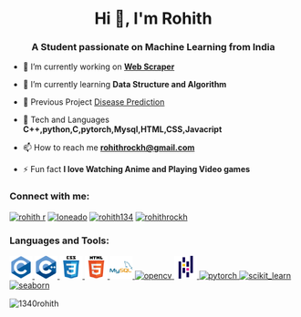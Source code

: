 <h1 align="center">Hi 👋, I'm Rohith</h1>
<h3 align="center">A Student passionate on Machine Learning from India</h3>

- 🔭 I’m currently working on [**Web Scraper**](https://github.com/1340Rohith/Nvidia-gpu-websraping-from-flipkart)

- 🌱 I’m currently learning **Data Structure and Algorithm**

- 🔭 Previous Project [Disease Prediction](https://github.com/1340Rohith/Disease-Prediction-)

- 🌱 Tech and Languages **C++,python,C,pytorch,Mysql,HTML,CSS,Javacript**

- 📫 How to reach me **rohithrockh@gmail.com**

- ⚡ Fun fact **I love Watching Anime and Playing Video games**

<h3 align="left">Connect with me:</h3>
<p align="left">
<a href="https://linkedin.com/in/rohith r" target="blank"><img align="center" src="https://raw.githubusercontent.com/rahuldkjain/github-profile-readme-generator/master/src/images/icons/Social/linked-in-alt.svg" alt="rohith r" height="30" width="40" /></a>
<a href="https://kaggle.com/loneado" target="blank"><img align="center" src="https://raw.githubusercontent.com/rahuldkjain/github-profile-readme-generator/master/src/images/icons/Social/kaggle.svg" alt="loneado" height="30" width="40" /></a>
<a href="https://www.codechef.com/users/rohith134" target="blank"><img align="center" src="https://cdn.jsdelivr.net/npm/simple-icons@3.1.0/icons/codechef.svg" alt="rohith134" height="30" width="40" /></a>
<a href="https://www.leetcode.com/rohithrockh" target="blank"><img align="center" src="https://raw.githubusercontent.com/rahuldkjain/github-profile-readme-generator/master/src/images/icons/Social/leet-code.svg" alt="rohithrockh" height="30" width="40" /></a>
</p>

<h3 align="left">Languages and Tools:</h3>
<p align="left"> <a href="https://www.cprogramming.com/" target="_blank" rel="noreferrer"> <img src="https://raw.githubusercontent.com/devicons/devicon/master/icons/c/c-original.svg" alt="c" width="40" height="40"/> </a> <a href="https://www.w3schools.com/cpp/" target="_blank" rel="noreferrer"> <img src="https://raw.githubusercontent.com/devicons/devicon/master/icons/cplusplus/cplusplus-original.svg" alt="cplusplus" width="40" height="40"/> </a> <a href="https://www.w3schools.com/css/" target="_blank" rel="noreferrer"> <img src="https://raw.githubusercontent.com/devicons/devicon/master/icons/css3/css3-original-wordmark.svg" alt="css3" width="40" height="40"/> </a> <a href="https://www.w3.org/html/" target="_blank" rel="noreferrer"> <img src="https://raw.githubusercontent.com/devicons/devicon/master/icons/html5/html5-original-wordmark.svg" alt="html5" width="40" height="40"/> </a> <a href="https://www.mysql.com/" target="_blank" rel="noreferrer"> <img src="https://raw.githubusercontent.com/devicons/devicon/master/icons/mysql/mysql-original-wordmark.svg" alt="mysql" width="40" height="40"/> </a> <a href="https://opencv.org/" target="_blank" rel="noreferrer"> <img src="https://www.vectorlogo.zone/logos/opencv/opencv-icon.svg" alt="opencv" width="40" height="40"/> </a> <a href="https://pandas.pydata.org/" target="_blank" rel="noreferrer"> <img src="https://raw.githubusercontent.com/devicons/devicon/2ae2a900d2f041da66e950e4d48052658d850630/icons/pandas/pandas-original.svg" alt="pandas" width="40" height="40"/> </a> <a href="https://pytorch.org/" target="_blank" rel="noreferrer"> <img src="https://www.vectorlogo.zone/logos/pytorch/pytorch-icon.svg" alt="pytorch" width="40" height="40"/> </a> <a href="https://scikit-learn.org/" target="_blank" rel="noreferrer"> <img src="https://upload.wikimedia.org/wikipedia/commons/0/05/Scikit_learn_logo_small.svg" alt="scikit_learn" width="40" height="40"/> </a> <a href="https://seaborn.pydata.org/" target="_blank" rel="noreferrer"> <img src="https://seaborn.pydata.org/_images/logo-mark-lightbg.svg" alt="seaborn" width="40" height="40"/> </a> </p>

<p><img align="center" src="https://github-readme-stats.vercel.app/api/top-langs?username=1340rohith&show_icons=true&locale=en&layout=compact" alt="1340rohith" /></p>



<!---
1340Rohith/1340Rohith is a ✨ special ✨ repository because its `README.md` (this file) appears on your GitHub profile.
You can click the Preview link to take a look at your changes.
--->
